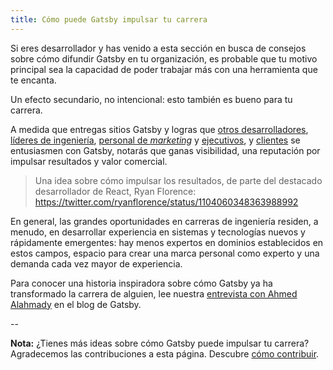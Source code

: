 ```yaml
---
title: Cómo puede Gatsby impulsar tu carrera
---
```


Si eres desarrollador y has venido a esta sección en busca de consejos sobre cómo difundir Gatsby en tu organización, es probable que tu motivo principal sea la capacidad de poder trabajar más con una herramienta que te encanta.

Un efecto secundario, no intencional: esto también es bueno para tu carrera.

A medida que entregas sitios Gatsby y logras que [otros desarrolladores](/docs/winning-over-developers), [líderes de ingeniería](/docs/winning-over-engineering-leaders), [personal de _marketing_](/docs/winning-over-marketers) y [ejecutivos](/docs/winning-over-executives), y [clientes](/docs/winning-over-clients) se entusiasmen con Gatsby, notarás que ganas visibilidad, una reputación por impulsar resultados y valor comercial.

> Una idea sobre cómo impulsar los resultados, de parte del destacado desarrollador de React, Ryan Florence: https://twitter.com/ryanflorence/status/1104060348363988992

En general, las grandes oportunidades en carreras de ingeniería residen, a menudo, en desarrollar experiencia en sistemas y tecnologías nuevos y rápidamente emergentes: hay menos expertos en dominios establecidos en estos campos, espacio para crear una marca personal como experto y una demanda cada vez mayor de experiencia.

Para conocer una historia inspiradora sobre cómo Gatsby ya ha transformado la carrera de alguien, lee nuestra [entrevista con Ahmed Alahmady](/blog/2019-05-03-how-gatsby-helped-jump-start-my-engineering-career/) en el blog de Gatsby.

--

**Nota:** ¿Tienes más ideas sobre cómo Gatsby puede impulsar tu carrera? Agradecemos las contribuciones a esta página. Descubre [cómo contribuir](/contributing/docs-contributions/).
